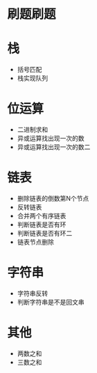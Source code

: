 # 刷题刷题

# 栈
- 括号匹配
- 栈实现队列

# 位运算
- 二进制求和
- 异或运算找出现一次的数
- 异或运算找出现一次的数二


# 链表
- 删除链表的倒数第N个节点
- 反转链表
- 合并两个有序链表
- 判断链表是否有环
- 判断链表是否有环二
- 链表节点删除

# 字符串
- 字符串反转
- 判断字符串是不是回文串


# 其他
- 两数之和
- 三数之和



